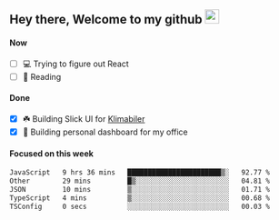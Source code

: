 ## Hey there, Welcome to my github <img src="https://media.giphy.com/media/hvRJCLFzcasrR4ia7z/giphy.gif" width="25px">

#### Now
- [ ] 💻 Trying to figure out React
- [ ] 📕 Reading

#### Done
- [x] ☘️ Building Slick UI for [Klimabiler](https://klimabiler.dk)
- [x] 🚀 Building personal dashboard for my office
 
 #### Focused on this week
<!--START_SECTION:waka-->

```txt
JavaScript   9 hrs 36 mins   ███████████████████████▒░   92.77 %
Other        29 mins         █▒░░░░░░░░░░░░░░░░░░░░░░░   04.81 %
JSON         10 mins         ▒░░░░░░░░░░░░░░░░░░░░░░░░   01.71 %
TypeScript   4 mins          ▒░░░░░░░░░░░░░░░░░░░░░░░░   00.68 %
TSConfig     0 secs          ░░░░░░░░░░░░░░░░░░░░░░░░░   00.03 %
```

<!--END_SECTION:waka-->

